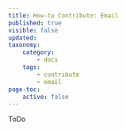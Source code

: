 ```yaml
---
title: How-to Contribute: Email
published: true
visible: false
updated:
taxonomy:
    category:
        - docs
    tags:
        - contribute
        - email
page-toc:
    active: false
---
```

ToDo
